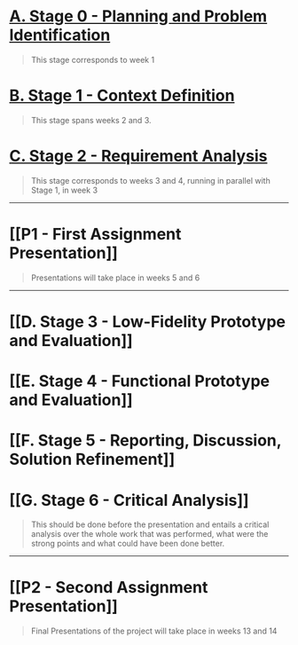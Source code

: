 <!-- 
This markdown document will contain all information and decisions concerning the HCI project for
< The Title of the Project Here >
Work carried out by:

-->

# [A. Stage 0 - Planning and Problem Identification](stage0_planning/a_stage_0_planning_problem_identification.md)
 > 	This stage corresponds to week 1

<!-- For this stage you will need to read this:-->


# [B. Stage 1 - Context Definition](stage1_context/b_stage_1_context_definition.md)
> 	This stage spans weeks 2 and 3.


 
# [C. Stage 2 - Requirement Analysis](stage2_requirements/c_stage_2_requirement_definition.md)
>	This stage corresponds to weeks 3 and 4, running in parallel with Stage 1, in week 3
<!-- Based on the context definition and the devised scenarios, specify the requirements -->




---
# [[P1 - First Assignment Presentation]]
>	Presentations will take place in weeks 5 and 6
---

# [[D. Stage 3 - Low-Fidelity Prototype and Evaluation]]





# [[E. Stage 4 - Functional Prototype and Evaluation]]



## 



# [[F. Stage 5 - Reporting, Discussion, Solution Refinement]]



# [[G. Stage 6 - Critical Analysis]]
>	This should be done before the presentation and entails a critical analysis over the whole work that was performed, what were the strong points and what could have been done better.




---
# [[P2 - Second Assignment Presentation]]
>	Final Presentations of the project will take place in weeks 13 and 14


